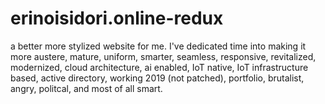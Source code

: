 # erinoisidori.online-redux
a better more stylized website for me. I've dedicated time into making it more austere, mature, uniform, smarter, seamless, responsive, revitalized, modernized, cloud architecture, ai enabled, IoT native, IoT infrastructure based, active directory, working 2019 (not patched), portfolio, brutalist, angry, politcal,  and most of all smart.
